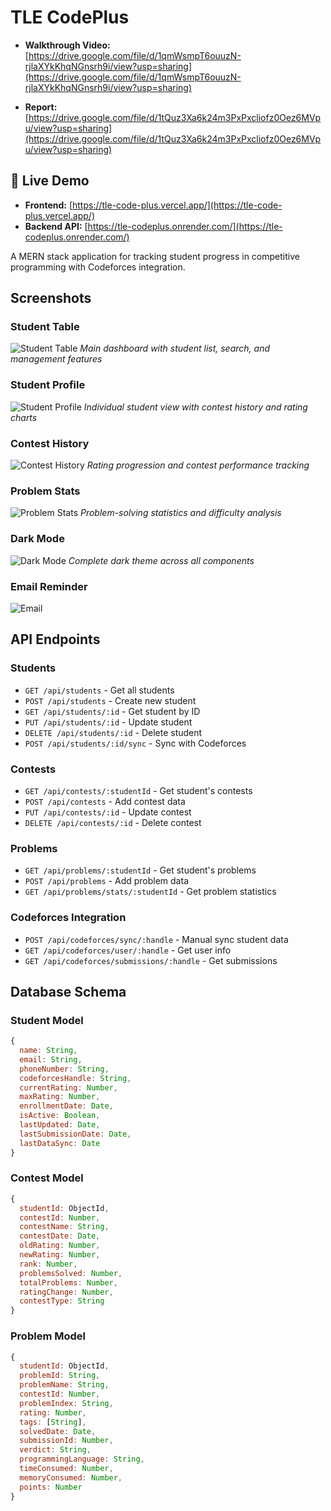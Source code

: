 # TLE CodePlus


- **Walkthrough Video:** [https://drive.google.com/file/d/1qmWsmpT6ouuzN-rjlaXYkKhqNGnsrh9i/view?usp=sharing](https://drive.google.com/file/d/1qmWsmpT6ouuzN-rjlaXYkKhqNGnsrh9i/view?usp=sharing)

- **Report:** [https://drive.google.com/file/d/1tQuz3Xa6k24m3PxPxcliofz0Oez6MVpu/view?usp=sharing](https://drive.google.com/file/d/1tQuz3Xa6k24m3PxPxcliofz0Oez6MVpu/view?usp=sharing)


## 🚀 Live Demo

- **Frontend:** [https://tle-code-plus.vercel.app/](https://tle-code-plus.vercel.app/)
- **Backend API:** [https://tle-codeplus.onrender.com/](https://tle-codeplus.onrender.com/)


A MERN stack application for tracking student progress in competitive programming with Codeforces integration.


## Screenshots

### Student Table
![Student Table](screenshots/students-table.png)
*Main dashboard with student list, search, and management features*

### Student Profile
![Student Profile](screenshots/student-profile.png)
*Individual student view with contest history and rating charts*

### Contest History
![Contest History](screenshots/contest-history.png)
*Rating progression and contest performance tracking*

### Problem Stats
![Problem Stats](screenshots/heatmap.png)
*Problem-solving statistics and difficulty analysis*


### Dark Mode
![Dark Mode](screenshots/dark.png)
*Complete dark theme across all components*

### Email Reminder
![Email](screenshots/mail.png)



## API Endpoints

### Students
- `GET /api/students` - Get all students
- `POST /api/students` - Create new student
- `GET /api/students/:id` - Get student by ID
- `PUT /api/students/:id` - Update student
- `DELETE /api/students/:id` - Delete student
- `POST /api/students/:id/sync` - Sync with Codeforces

### Contests
- `GET /api/contests/:studentId` - Get student's contests
- `POST /api/contests` - Add contest data
- `PUT /api/contests/:id` - Update contest
- `DELETE /api/contests/:id` - Delete contest

### Problems
- `GET /api/problems/:studentId` - Get student's problems
- `POST /api/problems` - Add problem data
- `GET /api/problems/stats/:studentId` - Get problem statistics

### Codeforces Integration
- `POST /api/codeforces/sync/:handle` - Manual sync student data
- `GET /api/codeforces/user/:handle` - Get user info
- `GET /api/codeforces/submissions/:handle` - Get submissions

## Database Schema

### Student Model
```javascript
{
  name: String,
  email: String,
  phoneNumber: String,
  codeforcesHandle: String,
  currentRating: Number,
  maxRating: Number,
  enrollmentDate: Date,
  isActive: Boolean,
  lastUpdated: Date,
  lastSubmissionDate: Date,
  lastDataSync: Date
}
```

### Contest Model
```javascript
{
  studentId: ObjectId,
  contestId: Number,
  contestName: String,
  contestDate: Date,
  oldRating: Number,
  newRating: Number,
  rank: Number,
  problemsSolved: Number,
  totalProblems: Number,
  ratingChange: Number,
  contestType: String
}
```

### Problem Model
```javascript
{
  studentId: ObjectId,
  problemId: String,
  problemName: String,
  contestId: Number,
  problemIndex: String,
  rating: Number,
  tags: [String],
  solvedDate: Date,
  submissionId: Number,
  verdict: String,
  programmingLanguage: String,
  timeConsumed: Number,
  memoryConsumed: Number,
  points: Number
}
```
